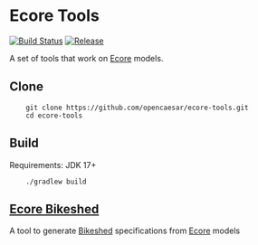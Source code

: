 # Ecore Tools

[![Build Status](https://app.travis-ci.com/opencaesar/ecore-tools.svg?branch=master)](https://app.travis-ci.com/opencaesar/ecore-tools)
[![Release](https://img.shields.io/github/v/tag/opencaesar/ecore-tools?label=release)](https://github.com/opencaesar/ecore-tools/releases/latest)

A set of tools that work on [Ecore](https://www.eclipse.org/modeling/emf/) models.

## Clone
```
    git clone https://github.com/opencaesar/ecore-tools.git
    cd ecore-tools
```
      
## Build
Requirements: JDK 17+
```
    ./gradlew build
```

## [Ecore Bikeshed](ecore-bikeshed/README.md)

A tool to generate [Bikeshed](https://tabatkins.github.io/bikeshed/) specifications from [Ecore](https://www.eclipse.org/modeling/emf/) models
